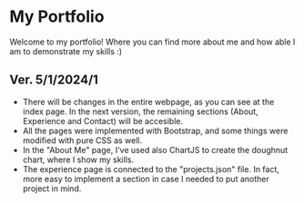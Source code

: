 # My Portfolio

Welcome to my portfolio! Where you can find more about me and how able I am to demonstrate my skills :)

## Ver. 5/1/2024/1

- There will be changes in the entire webpage, as you can see at the index page. In the next version, the remaining sections (About, Experience and Contact) will be accesible. 
- All the pages were implemented with Bootstrap, and some things were modified with pure CSS as well.
- In the "About Me" page, I've used also ChartJS to create the doughnut chart, where I show my skills.
- The experience page is connected to the "projects.json" file. In fact, more easy to implement a section in case I needed to put another project in mind.
